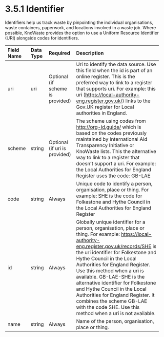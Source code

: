 3.5.1 Identifier
=
Identifiers help us track waste by pinpointing the individual organisations, waste containers, paperwork, and locations involved in a waste job. Where possible, KnoWaste provides the option to use a Uniform Resource Identifier (URI) alongside codes for identifiers. 

|Field Name|Data Type|Required|Description|
|:-|:-|:-|:-|
|uri|uri|Optional (if scheme is provided)|Uri to identify the data source. Use this field when the id is part of an online register. This is the preferred way to link to a register that supports uri. For example: this uri (https://local-authority-eng.register.gov.uk/) links to the Gov.UK register for Local authorities in England.|
|scheme|string|Optional (if uri is provided)|The scheme using codes from http://org-id.guide/ which is based on the codes previously maintained by International Aid Transparency Initiative or KnoWaste lists. This the alternative way to link to a register that doesn’t support a uri. For example: the Local Authorities for England Register uses the code: GB-LAE|
|code|string|Always|Unique code to identify a person, organisation, place or thing. For example: SHE is the code for Folkestone and Hythe Council in the Local Authorities for England Register|
|id|string|Always|Globally unique identifier for a person, organisation, place or thing. For example: https://local-authority-eng.register.gov.uk/records/SHE is the uri identifier for Folkestone and Hythe Council in the Local Authorities for England Register. Use this method when a uri is available. GB-LAE-SHE is the alternative identifier for Folkestone and Hythe Council in the Local Authorities for England Register. It combines the scheme GB-LAE with the code SHE. Use this method when a uri is not available.|
|name|string|Always|Name of the person, organisation, place or thing.|

